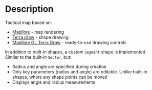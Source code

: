 # Description

Tactical map based on:
- [Maplibre](https://maplibre.org/) - map rendering
- [Terra draw](https://terradraw.io/) - shape drawing
- [Maplibre GL Terra Draw](https://terradraw.water-gis.com/) - ready-to-use drawing controls

In addition to built-in shapes, a custom `Segment` shape is implemented. Similar to the built-in `Sector`, but:
- Radius and angle are specified during creation
- Only key parameters (radius and angle) are editable. Unlike built-in shapes,
  where any shape points can be moved
- Displays angle and radius measurements